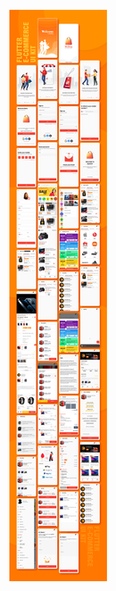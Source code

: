 ![Imgur Image](https://raw.githubusercontent.com/CodeFoxLk/e-commerce-ui-kit/main/flutter_ecommerce_ui_kit.png)
